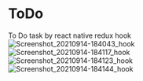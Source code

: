 # ToDo
To Do task by react native redux hook 
![Screenshot_20210914-184043_hook](https://user-images.githubusercontent.com/90568429/133299729-68b816ca-080c-4fd8-9a2f-ff0e5e655b8e.jpg)
![Screenshot_20210914-184117_hook](https://user-images.githubusercontent.com/90568429/133299751-3aeef873-82cf-443e-9d40-18ce844ce705.jpg)
![Screenshot_20210914-184123_hook](https://user-images.githubusercontent.com/90568429/133299756-3be0f5d7-cc90-4d47-a1d5-9c3d02e0919c.jpg)
![Screenshot_20210914-184144_hook](https://user-images.githubusercontent.com/90568429/133300650-72e66aba-288d-4c72-8883-8e67d47a6997.jpg)
